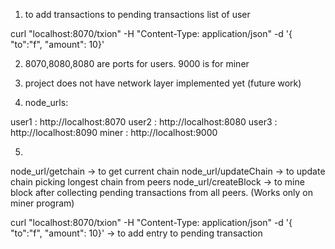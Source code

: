 1) to add transactions to pending transactions list of user

curl "localhost:8070/txion"      -H "Content-Type: application/json"      -d '{ "to":"f", "amount": 10}'

2) 8070,8080,8080 are ports for users. 9000 is for miner

3) project does not have network layer implemented yet (future work)

4) node_urls:

user1 :  http://localhost:8070
user2 :  http://localhost:8080
user3 :  http://localhost:8090
miner :  http://localhost:9000

5) 
node_url/getchain -> to get current chain
node_url/updateChain -> to update chain picking longest chain from peers
node_url/createBlock -> to mine block after collecting pending transactions from all peers. (Works only on miner program)

curl "localhost:8070/txion"      -H "Content-Type: application/json"      -d '{ "to":"f", "amount": 10}'    -> to add entry to pending transaction
